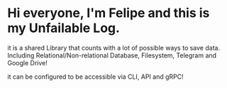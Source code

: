 # Hi everyone, I'm Felipe and this is my Unfailable Log.

<p>it is a shared Library that counts with a lot of possible ways to save data.
Including Relational/Non-relational Database, Filesystem, Telegram and Google Drive!</p>
it can be configured to be accessible via CLI, API and gRPC!



